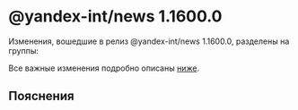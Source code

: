 # @yandex-int/news 1.1600.0

<!-- ЧЕЛОВЕЧЕСКОЕ ВСТУПЛЕНИЕ -->

Изменения, вошедшие в релиз @yandex-int/news 1.1600.0, разделены на группы:

Все важные изменения подробно описаны [ниже](#Пояснения).

## Пояснения

